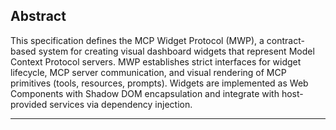 ## Abstract

This specification defines the MCP Widget Protocol (MWP), a contract-based system for creating visual dashboard widgets that represent Model Context Protocol servers. MWP establishes strict interfaces for widget lifecycle, MCP server communication, and visual rendering of MCP primitives (tools, resources, prompts). Widgets are implemented as Web Components with Shadow DOM encapsulation and integrate with host-provided services via dependency injection.

---

